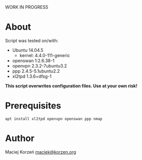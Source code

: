 WORK IN PROGRESS

# About
Script was tested on/with:
* Ubuntu 14.04.5
  * kernel: 4.4.0-111-generic
* openswan 1:2.6.38-1
* openvpn 2.3.2-7ubuntu3.2
* ppp 2.4.5-5.1ubuntu2.2
* xl2tpd 1.3.6+dfsg-1

**This script overwrites configuration files. Use at your own risk!**

# Prerequisites

    apt install xl2tpd openvpn openswan ppp nmap

# Author
Maciej Korzeń
maciek@korzen.org
